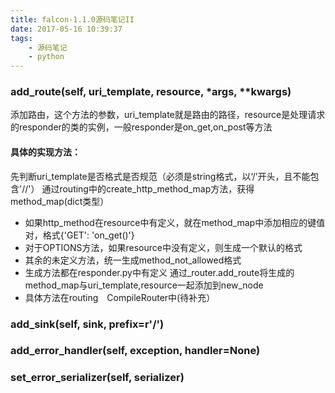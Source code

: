 ```yaml
---
title: falcon-1.1.0源码笔记II
date: 2017-05-16 10:39:37
tags:
    - 源码笔记
    - python
---
```


### add_route(self, uri_template, resource, \*args, \**kwargs)

添加路由，这个方法的参数，uri_template就是路由的路径，resource是处理请求的responder的类的实例，一般responder是on_get,on_post等方法

#### 具体的实现方法：
先判断uri_template是否格式是否规范（必须是string格式，以‘/’开头，且不能包含'//'）
通过routing中的create_http_method_map方法，获得method_map(dict类型）
* 如果http_method在resource中有定义，就在method_map中添加相应的键值对，格式{'GET': 'on_get()'}
* 对于OPTIONS方法，如果resource中没有定义，则生成一个默认的格式
* 其余的未定义方法，统一生成method_not_allowed格式
* 生成方法都在responder.py中有定义
通过_router.add_route将生成的method_map与uri_template,resource一起添加到new_node 
* 具体方法在routing　CompileRouter中(待补充）

### add_sink(self, sink, prefix=r'/')
### add_error_handler(self, exception, handler=None)
### set_error_serializer(self, serializer)